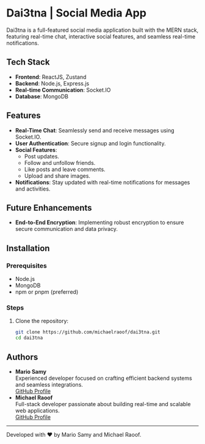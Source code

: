 # Dai3tna | Social Media App

Dai3tna is a full-featured social media application built with the MERN stack, featuring real-time chat, interactive social features, and seamless real-time notifications.

## Tech Stack

- **Frontend**: ReactJS, Zustand
- **Backend**: Node.js, Express.js
- **Real-time Communication**: Socket.IO
- **Database**: MongoDB

## Features

- **Real-Time Chat**: Seamlessly send and receive messages using Socket.IO.
- **User Authentication**: Secure signup and login functionality.
- **Social Features**:
  - Post updates.
  - Follow and unfollow friends.
  - Like posts and leave comments.
  - Upload and share images.
- **Notifications**: Stay updated with real-time notifications for messages and activities.

## Future Enhancements

- **End-to-End Encryption**: Implementing robust encryption to ensure secure communication and data privacy.

## Installation

### Prerequisites

- Node.js
- MongoDB
- npm or pnpm (preferred)

### Steps

1. Clone the repository:
   ```bash
   git clone https://github.com/michaelraoof/dai3tna.git
   cd dai3tna
   ```

## Authors

- **Mario Samy**  
  Experienced developer focused on crafting efficient backend systems and seamless integrations.  
  [GitHub Profile](https://github.com/MarioSAB98)
- **Michael Raoof**  
  Full-stack developer passionate about building real-time and scalable web applications.  
  [GitHub Profile](https://github.com/michaelraoof)

---

Developed with ❤️ by Mario Samy and Michael Raoof.
